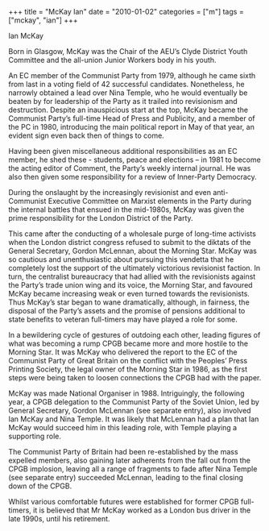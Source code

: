 +++
title = "McKay Ian"
date = "2010-01-02"
categories = ["m"]
tags = ["mckay", "ian"]
+++

Ian McKay

Born in Glasgow, McKay was the Chair of the AEU’s Clyde District Youth Committee and the all-union Junior Workers body in his youth.

An EC member of the Communist Party from 1979, although he came sixth from last in a voting field of 42 successful candidates. Nonetheless, he narrowly obtained a lead over Nina Temple, who he would eventually be beaten by for leadership of the Party as it trailed into revisionism and destruction. Despite an inauspicious start at the top, McKay became the Communist Party’s full-time Head of Press and Publicity, and a member of the PC in 1980, introducing the main political report in May of that year, an evident sign even back then of things to come.

Having been given miscellaneous additional responsibilities as an EC member, he shed these - students, peace and elections – in 1981 to become the acting editor of Comment, the Party’s weekly internal journal. He was also then given some responsibility for a review of Inner-Party Democracy.

During the onslaught by the increasingly revisionist and even anti-Communist Executive Committee on Marxist elements in the Party during the internal battles that ensued in the mid-1980s, McKay was given the prime responsibility for the London District of the Party.

This came after the conducting of a wholesale purge of long-time activists when the London district congress refused to submit to the diktats of the General Secretary, Gordon McLennan, about the Morning Star. McKay was so cautious and unenthusiastic about pursuing this vendetta that he completely lost the support of the ultimately victorious revisionist faction. In turn, the centralist bureaucracy that had allied with the revisionists against the Party’s trade union wing and its voice, the Morning Star, and favoured McKay became increasing weak or even turned towards the revisionists. Thus McKay’s star began to wane dramatically, although, in fairness, the disposal of the Party’s assets and the promise of pensions additional to state benefits to veteran full-timers may have played a role for some.  

In a bewildering cycle of gestures of outdoing each other, leading figures of what was becoming a rump CPGB became more and more hostile to the Morning Star. It was McKay who delivered the report to the EC of the Communist Party of Great Britain on the conflict with the Peoples’ Press Printing Society, the legal owner of the Morning Star in 1986, as the first steps were being taken to loosen connections the CPGB had with the paper.

McKay was made National Organiser in 1988. Intriguingly, the following year, a CPGB delegation to the Communist Party of the Soviet Union, led by General Secretary, Gordon McLennan (see separate entry), also involved Ian McKay and Nina Temple. It was likely that McLennan had a plan that Ian McKay would succeed him in this leading role, with Temple playing a supporting role.

The Communist Party of Britain had been re-established by the mass expelled members, also gaining later adherents from the fall out from the CPGB implosion, leaving all a range of fragments to fade after Nina Temple (see separate entry) succeeded McLennan, leading to the final closing down of the CPGB.

Whilst various comfortable futures were established for former CPGB full-timers, it is believed that Mr McKay worked as a London bus driver in the late 1990s, until his retirement.
